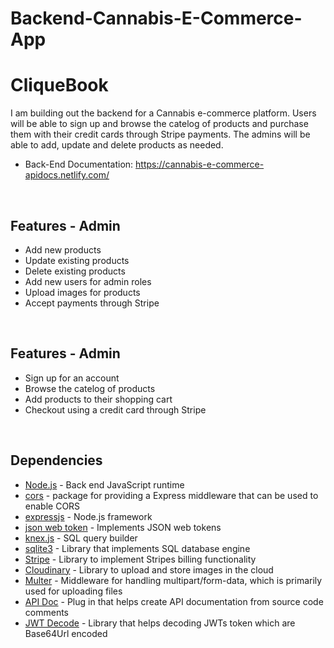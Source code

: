 # Backend-Cannabis-E-Commerce-App
# CliqueBook

I am building out the backend for a Cannabis e-commerce platform. Users will be able to sign up and browse the catelog of products and purchase them with their credit cards through Stripe payments. The admins will be able to add, update and delete products as needed. 

- Back-End Documentation: https://cannabis-e-commerce-apidocs.netlify.com/
<br>

## Features - Admin

- Add new products
- Update existing products
- Delete existing products
- Add new users for admin roles
- Upload images for products
- Accept payments through Stripe
<br>

## Features - Admin

- Sign up for an account
- Browse the catelog of products
- Add products to their shopping cart
- Checkout using a credit card through Stripe
<br>

## Dependencies

- [Node.js](https://nodejs.org/) - Back end JavaScript runtime
- [cors](https://www.npmjs.com/package/cors) - package for providing a Express middleware that can be used to enable CORS
- [expressjs](https://expressjs.com/) - Node.js framework
- [json web token](https://www.npmjs.com/package/jsonwebtoken) - Implements JSON web tokens
- [knex.js](https://knexjs.org/) - SQL query builder
- [sqlite3](https://www.sqlite.org/index.html) - Library that implements SQL database engine
- [Stripe](https://stripe.com/docs) - Library to implement Stripes billing functionality
- [Cloudinary](https://www.npmjs.com/package/cloudinary) - Library to upload and store images in the cloud
- [Multer](https://www.npmjs.com/package/multer) - Middleware for handling multipart/form-data, which is primarily used for uploading files
- [API Doc](https://www.npmjs.com/package/apidoc) - Plug in that helps create API documentation from source code comments
- [JWT Decode](https://www.npmjs.com/package/jwt-decode) - Library that helps decoding JWTs token which are Base64Url encoded
